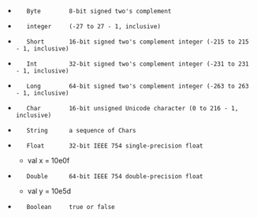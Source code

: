 -        Byte        8-bit signed two's complement
-        integer     (-27 to 27 - 1, inclusive)
-        Short       16-bit signed two's complement integer (-215 to 215 - 1, inclusive)
-        Int         32-bit signed two's complement integer (-231 to 231 - 1, inclusive)
-        Long        64-bit signed two's complement integer (-263 to 263 - 1, inclusive)
-        Char        16-bit unsigned Unicode character (0 to 216 - 1, inclusive)
-        String      a sequence of Chars
-        Float       32-bit IEEE 754 single-precision float
	- val x = 10e0f
-        Double      64-bit IEEE 754 double-precision float
	- val y = 10e5d
-        Boolean     true or false
